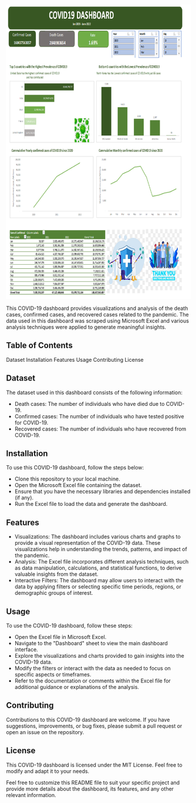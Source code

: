 
<p align="center">
  <img src="https://github.com/nguneonard/Microsoft_excel_projects/blob/main/COVID_19/covid.png"  title="hover text", width="800" height="800">
</p>

This COVID-19 dashboard provides visualizations and analysis of the death cases, confirmed cases, and recovered cases related to the pandemic. The data used in this dashboard was scraped using Microsoft Excel and various analysis techniques were applied to generate meaningful insights.

## Table of Contents
Dataset
Installation
Features
Usage
Contributing
License

## Dataset
The dataset used in this dashboard consists of the following information:

- Death cases: The number of individuals who have died due to COVID-19.
- Confirmed cases: The number of individuals who have tested positive for COVID-19.
- Recovered cases: The number of individuals who have recovered from COVID-19.

## Installation
To use this COVID-19 dashboard, follow the steps below:

- Clone this repository to your local machine.
- Open the Microsoft Excel file containing the dataset.
- Ensure that you have the necessary libraries and dependencies installed (if any).
- Run the Excel file to load the data and generate the dashboard.

## Features
- Visualizations: The dashboard includes various charts and graphs to provide a visual representation of the COVID-19 data. These visualizations help in understanding the trends, patterns, and impact of the pandemic.
- Analysis: The Excel file incorporates different analysis techniques, such as data manipulation, calculations, and statistical functions, to derive valuable insights from the dataset.
- Interactive Filters: The dashboard may allow users to interact with the data by applying filters or selecting specific time periods, regions, or demographic groups of interest.

## Usage
To use the COVID-19 dashboard, follow these steps:

- Open the Excel file in Microsoft Excel.
- Navigate to the "Dashboard" sheet to view the main dashboard interface.
- Explore the visualizations and charts provided to gain insights into the COVID-19 data.
- Modify the filters or interact with the data as needed to focus on specific aspects or timeframes.
- Refer to the documentation or comments within the Excel file for additional guidance or explanations of the analysis.

## Contributing
Contributions to this COVID-19 dashboard are welcome. If you have suggestions, improvements, or bug fixes, please submit a pull request or open an issue on the repository.

## License
This COVID-19 dashboard is licensed under the MIT License. Feel free to modify and adapt it to your needs.

Feel free to customize this README file to suit your specific project and provide more details about the dashboard, its features, and any other relevant information.
